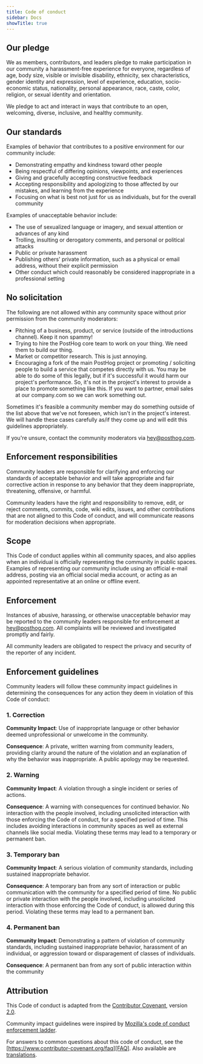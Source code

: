 ```yaml
---
title: Code of conduct
sidebar: Docs
showTitle: true
---
```


## Our pledge

We as members, contributors, and leaders pledge to make participation in our
community a harassment-free experience for everyone, regardless of age, body
size, visible or invisible disability, ethnicity, sex characteristics, gender
identity and expression, level of experience, education, socio-economic status,
nationality, personal appearance, race, caste, color, religion, or sexual identity and orientation.

We pledge to act and interact in ways that contribute to an open, welcoming,
diverse, inclusive, and healthy community.

## Our standards

Examples of behavior that contributes to a positive environment for our
community include:

* Demonstrating empathy and kindness toward other people
* Being respectful of differing opinions, viewpoints, and experiences
* Giving and gracefully accepting constructive feedback
* Accepting responsibility and apologizing to those affected by our mistakes,
  and learning from the experience
* Focusing on what is best not just for us as individuals, but for the
  overall community

Examples of unacceptable behavior include:

* The use of sexualized language or imagery, and sexual attention or
  advances of any kind
* Trolling, insulting or derogatory comments, and personal or political attacks
* Public or private harassment
* Publishing others' private information, such as a physical or email
  address, without their explicit permission
* Other conduct which could reasonably be considered inappropriate in a
  professional setting

## No solicitation

The following are not allowed within any community space without prior permission 
from the community moderators:

- Pitching of a business, product, or service (outside of the introductions channel). Keep it non spammy!
- Trying to hire the PostHog core team to work on your thing. We need them to build our thing.
- Market or competitor research. This is just annoying.
- Encouraging a fork of the main PostHog project or promoting / soliciting people to build a service that competes directly with us. You may be able to do some of this legally, but if it's successful it would harm our project's performance. So, it's not in the project's interest to provide a place to promote something like this. If you want to partner, email sales at our company.com so we can work something out.

Sometimes it's feasible a community member may do something outside of the list above that we've not foreseen, which isn't in the project's interest. We will handle these cases carefully as/if they come up and will edit this guidelines appropriately.

If you're unsure, contact the community moderators via hey@posthog.com.

## Enforcement responsibilities

Community leaders are responsible for clarifying and enforcing our standards of
acceptable behavior and will take appropriate and fair corrective action in
response to any behavior that they deem inappropriate, threatening, offensive,
or harmful.

Community leaders have the right and responsibility to remove, edit, or reject
comments, commits, code, wiki edits, issues, and other contributions that are
not aligned to this Code of conduct, and will communicate reasons for moderation
decisions when appropriate.

## Scope

This Code of conduct applies within all community spaces, and also applies when
an individual is officially representing the community in public spaces.
Examples of representing our community include using an official e-mail address,
posting via an official social media account, or acting as an appointed
representative at an online or offline event.

## Enforcement

Instances of abusive, harassing, or otherwise unacceptable behavior may be
reported to the community leaders responsible for enforcement at
hey@posthog.com.
All complaints will be reviewed and investigated promptly and fairly.

All community leaders are obligated to respect the privacy and security of the
reporter of any incident.

## Enforcement guidelines

Community leaders will follow these community impact guidelines in determining
the consequences for any action they deem in violation of this Code of conduct:

### 1. Correction

**Community Impact**: Use of inappropriate language or other behavior deemed
unprofessional or unwelcome in the community.

**Consequence**: A private, written warning from community leaders, providing
clarity around the nature of the violation and an explanation of why the
behavior was inappropriate. A public apology may be requested.

### 2. Warning

**Community Impact**: A violation through a single incident or series
of actions.

**Consequence**: A warning with consequences for continued behavior. No
interaction with the people involved, including unsolicited interaction with
those enforcing the Code of conduct, for a specified period of time. This
includes avoiding interactions in community spaces as well as external channels
like social media. Violating these terms may lead to a temporary or
permanent ban.

### 3. Temporary ban

**Community Impact**: A serious violation of community standards, including
sustained inappropriate behavior.

**Consequence**: A temporary ban from any sort of interaction or public
communication with the community for a specified period of time. No public or
private interaction with the people involved, including unsolicited interaction
with those enforcing the Code of conduct, is allowed during this period.
Violating these terms may lead to a permanent ban.

### 4. Permanent ban

**Community Impact**: Demonstrating a pattern of violation of community
standards, including sustained inappropriate behavior,  harassment of an
individual, or aggression toward or disparagement of classes of individuals.

**Consequence**: A permanent ban from any sort of public interaction within
the community

## Attribution

This Code of conduct is adapted from the [Contributor Covenant][homepage],
version [2.0](https://www.contributor-covenant.org/version/2/0/code_of_conduct.html).

Community impact guidelines were inspired by 
[Mozilla's code of conduct enforcement ladder][Mozilla CoC].

For answers to common questions about this code of conduct, see the
[https://www.contributor-covenant.org/faq][FAQ]. Also available are [translations](https://www.contributor-covenant.org/translations).

[homepage]: https://www.contributor-covenant.org
[v2.0]: https://www.contributor-covenant.org/version/2/0/code_of_conduct.html
[Mozilla CoC]: https://github.com/mozilla/diversity
[FAQ]: https://www.contributor-covenant.org/faq
[translations]: https://www.contributor-covenant.org/translations
